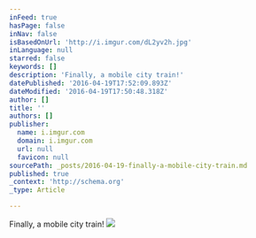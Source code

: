 ```yaml
---
inFeed: true
hasPage: false
inNav: false
isBasedOnUrl: 'http://i.imgur.com/dL2yv2h.jpg'
inLanguage: null
starred: false
keywords: []
description: 'Finally, a mobile city train!'
datePublished: '2016-04-19T17:52:09.893Z'
dateModified: '2016-04-19T17:50:48.318Z'
author: []
title: ''
authors: []
publisher:
  name: i.imgur.com
  domain: i.imgur.com
  url: null
  favicon: null
sourcePath: _posts/2016-04-19-finally-a-mobile-city-train.md
published: true
_context: 'http://schema.org'
_type: Article

---
```

Finally, a mobile city train!
![](http://i.imgur.com/dL2yv2h.jpg)